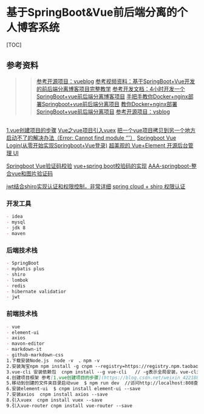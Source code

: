 # 基于SpringBoot&Vue前后端分离的个人博客系统

[TOC]


## 参考资料
>> [参考开源项目：vueblog](https://github.com/MarkerHub/vueblog)
>> [参考视频资料：基于SpringBoot+Vue开发的前后端分离博客项目完整教学](https://www.bilibili.com/video/BV1PQ4y1P7hZ)
>> [参考开发文档：4小时开发一个SpringBoot+vue前后端分离博客项目](https://juejin.im/post/6844903823966732302)
>> [手把手教你Docker+nginx部署Springboot+vue前后端分离项目](https://juejin.cn/post/6886061338804617229/)
>> [教你Docker+nginx部署SpringBoot+vue前后端分离项目](https://www.bilibili.com/video/BV17A411E7aE)
>> [参考开源项目：vsblog](https://github.com/YUbuntu0109/vsblog)
##
[1.vue创建项目的步骤](https://blog.csdn.net/weixin_42218847/article/details/81363421)
[Vue之vue项目引入vuex](https://blog.csdn.net/weixin_40736319/article/details/89379474)
[把一个vue项目拷贝到另一个地方启动不了的解决办法（Error: Cannot find module ‘’'）](https://blog.csdn.net/weixin_41557291/article/details/81561498)
[Springboot Vue Login(从零开始实现Springboot+Vue登录)](https://blog.csdn.net/xiaojinlai123/article/details/90694372)
[超美观的 Vue+Element 开源后台管理 UI](https://mp.weixin.qq.com/s?__biz=Mzg2MjEwMjI1Mg==&mid=2247505441&idx=1&sn=700fe60a8d4e45c7cb528e8230a8ef43&chksm=ce0e61a2f979e8b468a84aee2bfef45329aaf76a3fcc055c9bf287ebc4e2e8a37c80f775d952&mpshare=1&scene=23&srcid=1119tBXDq9Ef3xoqBvi3x9OS&sharer_sharetime=1605769540447&sharer_shareid=d812adcc01829f0f7f8fb06aea118511#rd)


[Springboot Vue验证码校验](https://blog.csdn.net/qq_35416214/article/details/105879996)
[vue+spring boot校验码的实现](https://blog.csdn.net/qq_15054679/article/details/90699031)
[AAA-springboot-整合vue和图片验证码](https://blog.csdn.net/yhhyhhyhhyhh/article/details/84846033)

[jwt结合shiro实现认证和权限控制，非常详细](https://blog.csdn.net/weixin_44852935/article/details/107683290)
[spring cloud + shiro 权限认证](https://blog.csdn.net/madaooadam/article/details/103943190)

### 开发工具
```markdown
- idea
- mysql
- jdk 8
- maven
```
### 后端技术栈
```markdown
- SpringBoot
- mybatis plus
- shiro
- lombok
- redis
- hibernate validatior
- jwt
```
### 前端技术栈
```markdown
- vue
- element-ui
- axios
- mavon-editor
- markdown-it
- github-markdown-css
1.下载安装Node.js  node -v  、npm -v
2.安装淘宝npm npm install -g cnpm --registry=https://registry.npm.taobao.org
3.vue-cli 安装依赖包  cnpm install --g vue-cli   // -g表示全局安装，vue-cli是模块
4.创建项目框架 参考[1.vue创建项目的步骤](https://blog.csdn.net/weixin_42218847/article/details/81363421)
5.移动到创建的文件夹目录启动vue  $ npm run dev  //访问http://localhost:808查看前端主页
6.安装element-ui  $ cnpm install element-ui --save
7.安装axios  cnpm install axios --save
8.引入vuex  cnpm install vuex --save
9.引入vue-router cnpm install vue-router --save
```